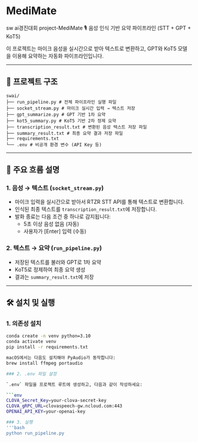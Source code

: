 # MediMate
sw ai경진대회 project-MediMate
🎙 음성 인식 기반 요약 파이프라인 (STT + GPT + KoT5)

이 프로젝트는 마이크 음성을 실시간으로 받아 텍스트로 변환하고, GPT와 KoT5 모델을 이용해 요약하는 자동화 파이프라인입니다.

---

## 📁 프로젝트 구조
    swai/
    ├── run_pipeline.py # 전체 파이프라인 실행 파일
    ├── socket_stream.py # 마이크 실시간 입력 → 텍스트 저장
    ├── gpt_summarize.py # GPT 기반 1차 요약
    ├── kot5_summary.py # KoT5 기반 2차 정제 요약
    ├── transcription_result.txt # 변환된 음성 텍스트 저장 파일
    ├── summary_result.txt # 최종 요약 결과 저장 파일
    ├── requirements.txt
    └── .env # 비공개 환경 변수 (API Key 등)

---


## 🧩 주요 흐름 설명

### 1. 음성 → 텍스트 (`socket_stream.py`)
- 마이크 입력을 실시간으로 받아서 RTZR STT API를 통해 텍스트로 변환합니다.
- 인식된 최종 텍스트를 `transcription_result.txt`에 저장합니다.
- 발화 종료는 다음 조건 중 하나로 감지됩니다:
  - 5초 이상 음성 없음 (자동)
  - 사용자가 [Enter] 입력 (수동)

### 2. 텍스트 → 요약 (`run_pipeline.py`)
- 저장된 텍스트를 불러와 GPT로 1차 요약
- KoT5로 정제하여 최종 요약 생성
- 결과는 `summary_result.txt`에 저장

---

## 🛠️ 설치 및 실행

### 1. 의존성 설치

```bash
conda create -n venv python=3.10
conda activate venv
pip install -r requirements.txt

macOS에서는 다음도 설치해야 PyAudio가 동작합니다:
brew install ffmpeg portaudio

### 2. .env 파일 설정

`.env` 파일을 프로젝트 루트에 생성하고, 다음과 같이 작성하세요:

```env
CLOVA_Secret_Key=your-clova-secret-key
CLOVA_gRPC_URL=clovaspeech-gw.ncloud.com:443
OPENAI_API_KEY=your-openai-key

### 3. 실행 
'''bash
python run_pipeline.py
